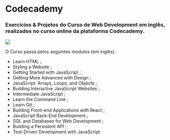 # Codecademy
### Exercícios & Projetos do Curso de Web Development em inglês, realizados no curso online da plataforma Codecademy.

![](https://gph.is/2d3qmhY)

O Curso passa pelos seguintes modulos (em inglês):

- Learn HTML ;
- Styling a Website ;
- Getting Started with JavaScript ; 
- Getting More Advanced with Design ;
- JavaScript: Arrays, Loops, and Objects ;
- Building Interactive JavaScript Websites ; 
- Intermediate JavaScript ; 
- Learn the Command Line ;
- Learn Git ;
- Building Front-end Applications with React ;
- JavaScript Back-End Development ;
- SQL and Databases for Web Development ;
- Building a Persistent API ;
- Test-Driven Development with JavaScript.
